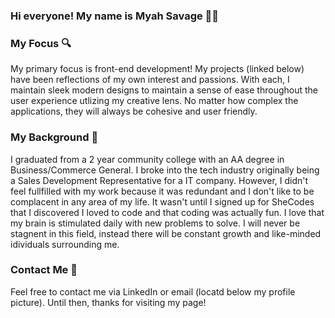 ### Hi everyone! My name is Myah Savage 👋🏽

### My Focus 🔍
My primary focus is front-end development! My projects (linked below) have been reflections of my own interest and passions. With each, I maintain sleek modern designs to maintain a sense of ease throughout the user experience utlizing my creative lens. No matter how complex the applications, they will always be cohesive and user friendly.

### My Background 👣
I graduated from a 2 year community college with an AA degree in Business/Commerce General. I broke into the tech industry originally being a Sales Development Representative for a IT company. However, I didn't feel fullfilled with my work because it was redundant and I don't like to be complacent in any area of my life. It wasn't until I signed up for SheCodes that I discovered I loved to code and that coding was actually fun. I love that my brain is stimulated daily with new problems to solve. I will never be stagnent in this field, instead there will be constant growth and like-minded idividuals surrounding me.

### Contact Me 📲
Feel free to contact me via LinkedIn or email (locatd below my profile picture). Until then, thanks for visiting my page!

